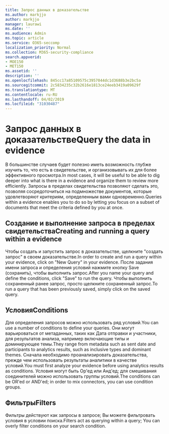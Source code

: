 ```yaml
---
title: Запрос данных в доказательстве
ms.author: markjjo
author: markjjo
manager: laurawi
ms.date: ''
ms.audience: Admin
ms.topic: article
ms.service: O365-seccomp
localization_priority: Normal
ms.collection: M365-security-compliance
search.appverid:
- MOE150
- MET150
ms.assetid: ''
description: ''
ms.openlocfilehash: 845cc17a85109575c3957044dc1d3688b3e2bc5a
ms.sourcegitcommit: 2c5834235c32b2616e1813ce24eeb3419a09629f
ms.translationtype: MT
ms.contentlocale: ru-RU
ms.lasthandoff: 04/02/2019
ms.locfileid: "31030487"
---
```

# <a name="query-the-data-in-evidence"></a><span data-ttu-id="35215-102">Запрос данных в доказательстве</span><span class="sxs-lookup"><span data-stu-id="35215-102">Query the data in evidence</span></span>

<span data-ttu-id="35215-103">В большинстве случаев будет полезно иметь возможность глубже изучить то, что есть в свидетельстве, и организовывать их для более эффективного просмотра.</span><span class="sxs-lookup"><span data-stu-id="35215-103">In most cases, it will be useful to be able to dig deeper into what is there in a evidence and organize them to review more efficiently.</span></span> <span data-ttu-id="35215-104">Запросы в пределах свидетельства позволяют сделать это, позволяя сосредоточиться на подмножестве документов, которые удовлетворяют критериям, определенным вами одновременно.</span><span class="sxs-lookup"><span data-stu-id="35215-104">Queries within a evidence enables you to do so by letting you focus on a subset of documents that meet the criteria defined by you at once.</span></span>

## <a name="creating-and-running-a-query-within-a-evidence"></a><span data-ttu-id="35215-105">Создание и выполнение запроса в пределах свидетельства</span><span class="sxs-lookup"><span data-stu-id="35215-105">Creating and running a query within a evidence</span></span>

<span data-ttu-id="35215-106">Чтобы создать и запустить запрос в доказательстве, щелкните "создать запрос" в своем доказательстве.</span><span class="sxs-lookup"><span data-stu-id="35215-106">In order to create and run a query within your evidence, click on "New Query" in your evidence.</span></span> <span data-ttu-id="35215-107">После задания имени запроса и определения условий нажмите кнопку Save (сохранить), чтобы выполнить запрос.</span><span class="sxs-lookup"><span data-stu-id="35215-107">After you name your query and define the conditions, click "Save" to run the query.</span></span> <span data-ttu-id="35215-108">Чтобы выполнить сохраненный ранее запрос, просто щелкните сохраненный запрос.</span><span class="sxs-lookup"><span data-stu-id="35215-108">To run a query that has been previously saved, simply click on the saved query.</span></span>

## <a name="conditions"></a><span data-ttu-id="35215-109">Условия</span><span class="sxs-lookup"><span data-stu-id="35215-109">Conditions</span></span>

<span data-ttu-id="35215-110">Для определения запросов можно использовать ряд условий.</span><span class="sxs-lookup"><span data-stu-id="35215-110">You can use a number of conditions to define your queries.</span></span> <span data-ttu-id="35215-111">Они могут варьироваться от метаданных, таких как Дата отправки и участники, для результатов анализа, например включающие типы и доминирующее темы.</span><span class="sxs-lookup"><span data-stu-id="35215-111">They range from metadata such as sent date and participants to analytics results, such as inclusive types and dominant themes.</span></span> <span data-ttu-id="35215-112">Сначала необходимо проанализировать доказательства, прежде чем использовать результаты аналитики в качестве условий.</span><span class="sxs-lookup"><span data-stu-id="35215-112">You must first analyze your evidence before using analytics results as conditions.</span></span> <span data-ttu-id="35215-113">Условия могут быть Ор'ед или Анд'ед; для смешивания соединителей можно использовать группы условий.</span><span class="sxs-lookup"><span data-stu-id="35215-113">The conditions can be OR'ed or AND'ed; in order to mix connectors, you can use condition groups.</span></span>

## <a name="filters"></a><span data-ttu-id="35215-114">Фильтры</span><span class="sxs-lookup"><span data-stu-id="35215-114">Filters</span></span>
<span data-ttu-id="35215-115">Фильтры действуют как запросы в запросе; Вы можете фильтровать условия в условии поиска.</span><span class="sxs-lookup"><span data-stu-id="35215-115">Filters act as querying within a query; You can overly filter conditions on your search condition.</span></span>


